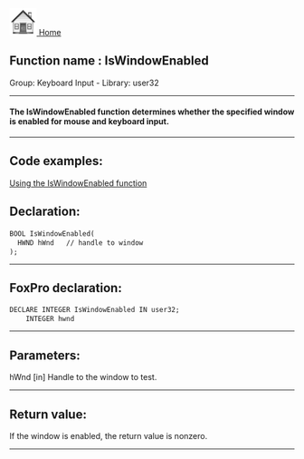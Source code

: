 [<img src="../../images/home.png"> Home ](https://github.com/VFPX/Win32API)  

## Function name : IsWindowEnabled
Group: Keyboard Input - Library: user32    
***  


#### The IsWindowEnabled function determines whether the specified window is enabled for mouse and keyboard input. 
***  


## Code examples:
[Using the IsWindowEnabled function](../../samples/sample_306.md)  

## Declaration:
```foxpro  
BOOL IsWindowEnabled(
  HWND hWnd   // handle to window
);  
```  
***  


## FoxPro declaration:
```foxpro  
DECLARE INTEGER IsWindowEnabled IN user32;
	INTEGER hwnd  
```  
***  


## Parameters:
hWnd 
[in] Handle to the window to test.   
***  


## Return value:
If the window is enabled, the return value is nonzero.  
***  

